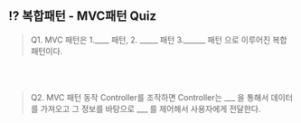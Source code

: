 ## ⁉️ 복합패턴 - MVC패턴 Quiz
> Q1. MVC 패턴은 1.____ 패턴, 2. _____ 패턴 3.______ 패턴 으로 이루어진 복합 패턴이다.

</br>
</br> 

>Q2. MVC 패턴 동작 
> Controller를 조작하면 Controller는 ___ 을 통해서 데이터를 가져오고 그 정보를 바탕으로 ___  를 제어해서 사용자에게 전달한다.

</br>
</br> 